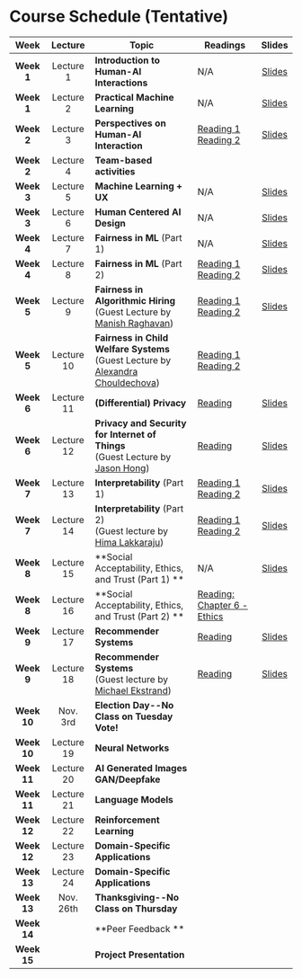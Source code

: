 # Course Schedule (Tentative)

Week  |Lecture   |Topic  |Readings  |Slides |
:------:|:-----:|-------|----------|:------:
| **Week 1**  | Lecture 1  | **Introduction to Human-AI Interactions**                                                                                         | N/A                                                                                                                                                       | [Slides](https://drive.google.com/file/d/14tRHF-Sdhr9Sie59LiUyPBQhE4Sawngc/view?usp=sharing)                   |
| **Week 1**  | Lecture 2  | **Practical Machine Learning**                                                                                                    | N/A                                                                                                                                                       | [Slides](https://drive.google.com/file/d/1-4QOb2PNB4RrNR7x8bfFjis1MOWZvdu0/view?usp=sharing)                   |
| **Week 2**  | Lecture 3  | **Perspectives on Human-AI Interaction**                                                                                          | [Reading 1](https://drive.google.com/file/d/1grw-nE7hGErwgkYB0SBrSIlD0xIXy_js/view?usp=sharing) <br> [Reading 2](http://erichorvitz.com/chi99horvitz.pdf) | [Slides](https://drive.google.com/file/d/1A__Sj_4_mcg89W-VpAdTXGdqnMWmXUH9/view?usp=sharing)                   |
| **Week 2**  | Lecture 4  | **Team-based activities**                                                                                                         |                                                                                                                                                           |                                                                                                                |
| **Week 3**  | Lecture 5  | **Machine Learning + UX**                                                                                                         | N/A                                                                                                                                                       | [Slides](https://drive.google.com/file/d/1odcRhH4HPvDmLQ_x-IpejVS35bGLNpm-/view?usp=sharing)                   |
| **Week 3**  | Lecture 6  | **Human Centered AI Design**                                                                                                      | N/A                                                                                                                                                       | [Slides](https://drive.google.com/file/d/1MRKrdUIvu6CFjpBbBlJT72s-ewNLwvw3/view?usp=sharing)                   |
| **Week 4**  | Lecture 7  | **Fairness in ML** (Part 1)                                                                                                       | N/A                                                                                                                                                       | [Slides](https://drive.google.com/file/d/1UsXNC5TkjWH_0hy10NqZtiMQxIELN_Ws/view?usp=sharing)                   |
| **Week 4**  | Lecture 8  | **Fairness in ML** (Part 2)                                                                                                       | [Reading 1](https://arxiv.org/abs/1609.05807) <br> [Reading 2](https://arxiv.org/abs/1703.00056)                                                          | [Slides](https://drive.google.com/file/d/1sfjZ8KG3NZKuJgb73jnogZhmmjcrSa90/view?usp=sharing)                   |
| **Week 5**  | Lecture 9  | **Fairness in Algorithmic Hiring** <br> (Guest Lecture by [Manish Raghavan](https://www.cs.cornell.edu/~manish/))                 | [Reading 1](https://arxiv.org/abs/1906.09208) <br> [Reading 2](https://papers.ssrn.com/sol3/papers.cfm?abstract_id=2477899)                               | [Slides](https://docs.google.com/presentation/d/1jp2MeIfkU5Plylaq8NFT6j-rW-UhY4ImKuEE69_BxnI/edit?usp=sharing) |
| **Week 5**  | Lecture 10 | **Fairness in Child Welfare Systems** <br> (Guest Lecture by [Alexandra Chouldechova](https://www.andrew.cmu.edu/user/achoulde/)) | [Reading 1](https://www.wired.com/story/excerpt-from-automating-inequality/) <br> [Reading 2](https://dl.acm.org/doi/10.1145/3290605.3300271)             |                                                                                                                |
| **Week 6**  | Lecture 11 | **(Differential) Privacy**                                                                                                        | [Reading](https://arstechnica.com/tech-policy/2009/09/your-secrets-live-online-in-databases-of-ruin/)                                                     | [Slides](https://drive.google.com/file/d/1f1VsSKc_y0zP0PCCGyhTQSWFnsMu0-lU/view?usp=sharing)                   |
| **Week 6**  | Lecture 12 | **Privacy and Security for Internet of Things**<br> (Guest Lecture by [Jason Hong](http://www.cs.cmu.edu/~jasonh/))               | [Reading](https://cmu.app.box.com/s/33kxmwvdrauel90incqwa5i71hqx98sx)                                                                                     | [Slides](https://drive.google.com/file/d/13wTmhM559MOCHAT_wEeuBLhEal4XYbY0/view?usp=sharing)                   |
| **Week 7**  | Lecture 13 | **Interpretability** (Part 1)                                                                                                     | [Reading 1](https://arxiv.org/pdf/1602.04938.pdf)<br> [Reading 2](https://arxiv.org/pdf/1702.08608.pdf)                                                   | [Slides](https://drive.google.com/file/d/15TMVVXi5NiCuFtwsb_cssRnb3q3NWz5D/view?usp=sharing)                   |
| **Week 7**  | Lecture 14 | **Interpretability** (Part 2) <br> (Guest lecture by [Hima Lakkaraju](https://himalakkaraju.github.io/))                          | [Reading 1](https://arxiv.org/abs/1911.02508)<br> [Reading 2](https://arxiv.org/abs/1911.06473)                                                           | [Slides](https://drive.google.com/file/d/1LWC4xjZO4aJvz8icE_o1yuQcl3kVMrvo/view?usp=sharing)                   |
| **Week 8**  | Lecture 15 | **Social Acceptability, Ethics, and Trust (Part 1) **                                                                             | N/A                                                                                                                                                       | [Slides](https://drive.google.com/file/d/1unBN3myAMSeM-ZelaM-xYFRZVJR12zM4/view?usp=sharing)                   |
| **Week 8**  | Lecture 16 | **Social Acceptability, Ethics, and Trust (Part 2) **                                                                             | [Reading: Chapter 6 - Ethics](https://www.bitbybitbook.com/en/1st-ed/ethics/)                                                                             |                                                                                                                | 
| **Week 9**  | Lecture 17 | **Recommender Systems**                                                                                                           |[Reading](https://www.cs.cornell.edu/~danco/research/papers/conform-chi2003.pdf)                                                                                                                                                           |[Slides](https://drive.google.com/file/d/1UkjhJFVJuRGhOFbzO2OlDilWj2UIvXVH/view?usp=sharing)                                                                                                                |
| **Week 9**  | Lecture 18 | **Recommender Systems** <br> (Guest lecture by [Michael Ekstrand](https://md.ekstrandom.net/))                                                                                                           |[Reading](https://arxiv.org/pdf/1707.00093.pdf)                                                                                                                                                           | [Slides](https://1drv.ms/p/s!ArDdMaT5eVlJhLxdpfKKit5MBcSB0A)                                                                                                                |
| **Week 10** | Nov. 3rd   | **Election Day--No Class on Tuesday <br> Vote!**                                                                                  |                                                                                                                                                           |                                                                                                                |
| **Week 10** | Lecture 19 | **Neural Networks**                                                                                                               |                                                                                                                                                           |                                                                                                                |
| **Week 11** | Lecture 20 | **AI Generated Images <br> GAN/Deepfake**                                                                                         |                                                                                                                                                           |                                                                                                                |
| **Week 11** | Lecture 21 | **Language Models**                                                                                                                |                                                                                                                                                           |                                                                                                                |
| **Week 12** | Lecture 22 | **Reinforcement Learning**                                                                                               |                                                                                                                                                           |                                                                                                                |
| **Week 12** | Lecture 23 | **Domain-Specific Applications**                                                                                                  |                                                                                                                                                           |                                                                                                                |
| **Week 13** | Lecture 24 | **Domain-Specific Applications**                                                                                                                  |                                                                                                                                                           |                                                                                                                |
| **Week 13** | Nov. 26th  | **Thanksgiving--No Class on Thursday**                                                                                                            |                                                                                                                                                           |                                                                                                                |
| **Week 14** |            | **Peer Feedback **                                                                                                                |                                                                                                                                                           |                                                                                                                |
| **Week 15** |            | **Project Presentation**                                                                                                          |                                                                                                                                                           |                                                                                                                |

